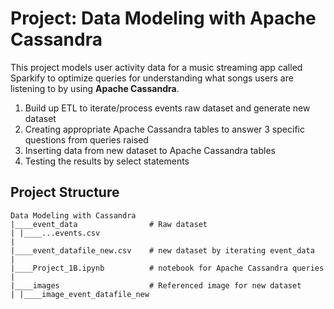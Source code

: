 # Project: Data Modeling with Apache Cassandra

This project models user activity data for a music streaming app called Sparkify to optimize queries for understanding what songs users are listening to by using **Apache Cassandra**.

1. Build up ETL to iterate/process events raw dataset and generate new dataset
2. Creating appropriate Apache Cassandra tables to answer 3 specific questions from queries raised
3. Inserting data from new dataset to Apache Cassandra tables
4. Testing the results by select statements


## Project Structure

```
Data Modeling with Cassandra
|____event_data                # Raw dataset
| |____...events.csv
|
|____event_datafile_new.csv    # new dataset by iterating event_data
|
|____Project_1B.ipynb          # notebook for Apache Cassandra queries
|
|____images                    # Referenced image for new dataset
| |____image_event_datafile_new

```
